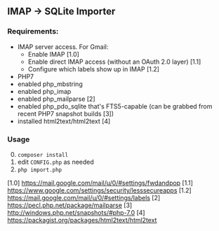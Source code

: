 ## IMAP -> SQLite Importer

### Requirements:

- IMAP server access. For Gmail:
	- Enable IMAP [1.0]
	- Enable direct IMAP access (without an OAuth 2.0 layer) [1.1]
	- Configure which labels show up in IMAP [1.2]
- PHP7
- enabled php_mbstring
- enabled php_imap
- enabled php_mailparse [2]
- enabled php_pdo_sqlite that's FTS5-capable (can be grabbed from recent PHP7 snapshot builds [3])
- installed html2text/html2text [4]


### Usage

0. `composer install`
0. edit `CONFIG.php` as needed
0. `php import.php`


[1.0] https://mail.google.com/mail/u/0/#settings/fwdandpop
[1.1] https://www.google.com/settings/security/lesssecureapps
[1.2] https://mail.google.com/mail/u/0/#settings/labels
[2] https://pecl.php.net/package/mailparse
[3] http://windows.php.net/snapshots/#php-7.0
[4] https://packagist.org/packages/html2text/html2text